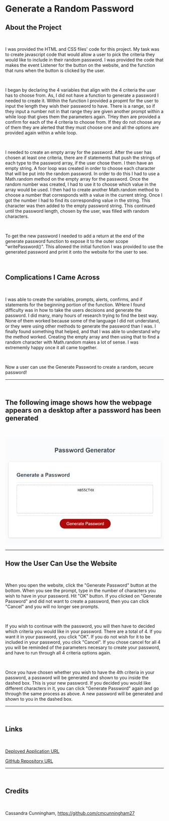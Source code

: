 # Generate a Random Password

## About the Project

&nbsp;

I was provided the HTML and CSS files' code for this project. My task was to create javascript code that would allow a user to pick the criteria they would like to include in their random password. I was provided the code that makes the event Listener for the button on the website, and the function that runs when the button is clicked by the user.

&nbsp;

I began by declaring the 4 variables that align with the 4 criteria the user has to choose from. As, I did not have a function to generate a password I needed to create it. Within the function I provided a propmt for the user to input the length they wish their password to have. There is a range, so if they input a number not in that range they are given another prompt within a while loop that gives them the parameters again. THey then are provided a confirm for each of the 4 criteria to choose from. If they do not choose any of them they are alerted that they must choose one and all the options are provided again within a while loop.

&nbsp;

I needed to create an empty array for the password. After the user has chosen at least one criteria, there are if statements that push the strings of each type to the password array, if the user chose them. I then have an empty string. A foor loop was created in order to choose each character that will be put into the random password. In order to do this I had to use a Math.random method on the empty array for the password. Once the random number was created, I had to use it to choose which value in the array would be used. I then had to create another Math.random method to choose a number that corresponds with a value in the current string. Once I got the number I had to find its corresponding value in the string. This character was then added to the empty password string. This continued until the password length, chosen by the user, was filled with random characters.

&nbsp;

To get the new password I needed to add a return at the end of the generate password function to expose it to the outer scope "writePassword()". This allowed the initial function I was provided to use the generated password and print it onto the website for the user to see. 

&nbsp;

## Complications I Came Across

&nbsp;

I was able to create the variables, prompts, alerts, confirms, and if statements for the beginning portion of the function. WHere I found difficulty was in how to take the users decisions and generate the password. I did many, many hours of research trying to find the best way. None of them worked because some of the language I did not understand, or they were using other methods to generate the password than I was. I finally found something that helped, and that I was able to understand why the method worked. Creating the empty array and then using that to find a random character with Math.random makes a lot of sense. I was extrememly happy once it all came together. 

&nbsp;

Now a user can use the Generate Password to create a random, secure password!

---

&nbsp;

## The following image shows how the webpage appears on a desktop after a password has been generated

&nbsp;

![website screenshot](./assets/images/website.png)

---

## How the User Can Use the Website

&nbsp;

When you open the website, click the "Generate Password" button at the bottom. When you see the prompt, type in the number of characters you wish to have in your password. Hit "OK" button. If you clicked on "Generate Password" and did not want to create a password, then you can click "Cancel" and you will no longer see prompts. 

&nbsp;

If you wish to continue with the password, you will then have to decided which criteria you would like in your password. There are a total of 4. If you want it in your password, you click "OK". If you do not wish for it to be included in your password, you click "Cancel". If you chose cancel for all 4 you will be reminded of the parameters necesary to create your password, and have to run through all 4 criteria options again. 

&nbsp;

Once you have chosen whether you wish to have the 4th criteria in your password, a password will be generated and shown to you inside the dashed box. This is your new password. If you decided you would like different characters in it, you can click "Generate Password" again and go through the same process as above. A new password will be generated and shown to you in the dashed box.



---
&nbsp;
## Links

&nbsp;

[Deployed Application URL]( https://cmcunningham27.github.io/random-password/)

[GitHub Repository URL](https://github.com/cmcunningham27/random-password)

---
&nbsp;

## Credits

&nbsp;

Cassandra Cunningham, https://github.com/cmcunningham27